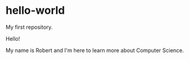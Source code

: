 # hello-world
My first repository.

Hello! 

My name is Robert and I'm here to learn more about Computer Science.
